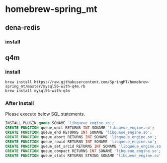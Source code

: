 # homebrew-spring_mt
## dena-redis
### install

## q4m
### install

```
brew install https://raw.githubusercontent.com/SpringMT/homebrew-spring_mt/master/mysql56-with-q4m.rb
brew install mysql56-with-q4m
```
### After install

Please execute below SQL statements.

```sql
INSTALL PLUGIN queue SONAME 'libqueue_engine.so';
CREATE FUNCTION queue_wait RETURNS INT SONAME 'libqueue_engine.so';
CREATE FUNCTION queue_end RETURNS INT SONAME 'libqueue_engine.so';
CREATE FUNCTION queue_abort RETURNS INT SONAME 'libqueue_engine.so';
CREATE FUNCTION queue_rowid RETURNS INT SONAME 'libqueue_engine.so';
CREATE FUNCTION queue_set_srcid RETURNS INT SONAME 'libqueue_engine.so';
CREATE FUNCTION queue_compact RETURNS INT SONAME 'libqueue_engine.so';
CREATE FUNCTION queue_stats RETURNS STRING SONAME 'libqueue_engine.so'; 
```

